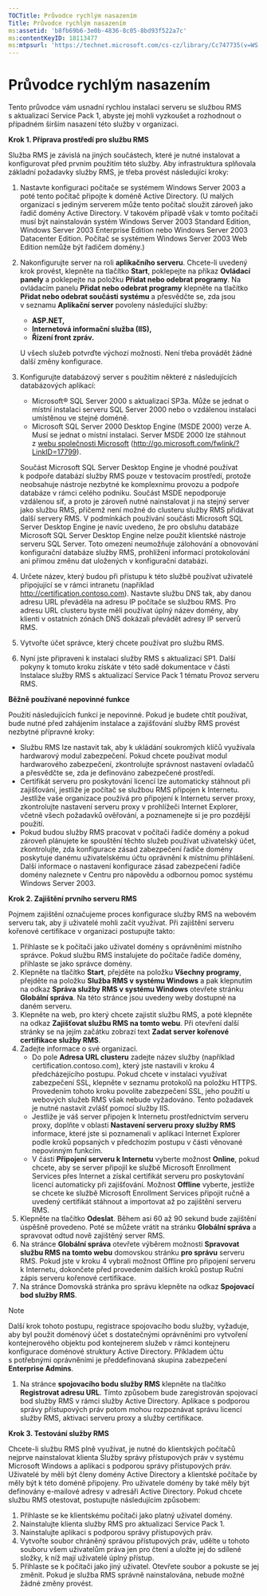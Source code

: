 ```yaml
---
TOCTitle: Průvodce rychlým nasazením
Title: Průvodce rychlým nasazením
ms:assetid: 'b8fb69b6-3e0b-4836-8c05-8bd93f522a7c'
ms:contentKeyID: 18113477
ms:mtpsurl: 'https://technet.microsoft.com/cs-cz/library/Cc747735(v=WS.10)'
---
```


Průvodce rychlým nasazením
==========================

Tento průvodce vám usnadní rychlou instalaci serveru se službou RMS s aktualizací Service Pack 1, abyste jej mohli vyzkoušet a rozhodnout o případném širším nasazení této služby v organizaci.

**Krok 1. Příprava prostředí pro službu RMS**

Služba RMS je závislá na jiných součástech, které je nutné instalovat a konfigurovat před prvním použitím této služby. Aby infrastruktura splňovala základní požadavky služby RMS, je třeba provést následující kroky:

1.  Nastavte konfiguraci počítače se systémem Windows Server 2003 a poté tento počítač připojte k doméně Active Directory. (U malých organizací s jediným serverem může tento počítač sloužit zároveň jako řadič domény Active Directory. V takovém případě však v tomto počítači musí být nainstalován systém Windows Server 2003 Standard Edition, Windows Server 2003 Enterprise Edition nebo Windows Server 2003 Datacenter Edition. Počítač se systémem Windows Server 2003 Web Edition nemůže být řadičem domény.)
2.  Nakonfigurujte server na roli **aplikačního serveru**. Chcete-li uvedený krok provést, klepněte na tlačítko **Start**, poklepejte na příkaz **Ovládací panely** a poklepejte na položku **Přidat nebo odebrat programy**. Na ovládacím panelu **Přidat nebo odebrat programy** klepněte na tlačítko **Přidat nebo odebrat součásti systému** a přesvědčte se, zda jsou v seznamu **Aplikační server** povoleny následující služby:
    -   **ASP.NET,**
    -   **Internetová informační služba (IIS),**
    -   **Řízení front zpráv.**

    U všech služeb potvrďte výchozí možnosti. Není třeba provádět žádné další změny konfigurace.
3.  Konfigurujte databázový server s použitím některé z následujících databázových aplikací:
    -   Microsoft® SQL Server 2000 s aktualizací SP3a. Může se jednat o místní instalaci serveru SQL Server 2000 nebo o vzdálenou instalaci umístěnou ve stejné doméně.
    -   Microsoft SQL Server 2000 Desktop Engine (MSDE 2000) verze A. Musí se jednat o místní instalaci. Server MSDE 2000 lze stáhnout z [webu společnosti Microsoft](http://go.microsoft.com/fwlink/?linkid=17799) (http://go.microsoft.com/fwlink/?LinkID=17799).

    Součást Microsoft SQL Server Desktop Engine je vhodné používat k podpoře databází služby RMS pouze v testovacím prostředí, protože neobsahuje nástroje nezbytné ke komplexnímu provozu a podpoře databáze v rámci celého podniku. Součást MSDE nepodporuje vzdálenou síť, a proto je zároveň nutné nainstalovat ji na stejný server jako službu RMS, přičemž není možné do clusteru služby RMS přidávat další servery RMS. V podmínkách používání součásti Microsoft SQL Server Desktop Engine je navíc uvedeno, že pro obsluhu databáze Microsoft SQL Server Desktop Engine nelze použít klientské nástroje serveru SQL Server. Toto omezení neumožňuje zálohování a obnovování konfigurační databáze služby RMS, prohlížení informací protokolování ani přímou změnu dat uložených v konfigurační databázi.
4.  Určete název, který budou při přístupu k této službě používat uživatelé připojující se v rámci intranetu (například http://certification.contoso.com). Nastavte službu DNS tak, aby danou adresu URL převáděla na adresu IP počítače se službou RMS. Pro adresu URL clusteru byste měli používat úplný název domény, aby klienti v ostatních zónách DNS dokázali převádět adresy IP serverů RMS.
5.  Vytvořte účet správce, který chcete používat pro službu RMS.
6.  Nyní jste připraveni k instalaci služby RMS s aktualizací SP1. Další pokyny k tomuto kroku získáte v této sadě dokumentace v části Instalace služby RMS s aktualizací Service Pack 1 tématu Provoz serveru RMS.

**Běžně používané nepovinné funkce**

Použití následujících funkcí je nepovinné. Pokud je budete chtít používat, bude nutné před zahájením instalace a zajišťování služby RMS provést nezbytné přípravné kroky:

-   Službu RMS lze nastavit tak, aby k ukládání soukromých klíčů využívala hardwarový modul zabezpečení. Pokud chcete používat modul hardwarového zabezpečení, zkontrolujte správnost nastavení ovladačů a přesvědčte se, zda je definováno zabezpečené prostředí.
-   Certifikát serveru pro poskytování licencí lze automaticky stáhnout při zajišťování, jestliže je počítač se službou RMS připojen k Internetu. Jestliže vaše organizace používá pro připojení k Internetu server proxy, zkontrolujte nastavení serveru proxy v prohlížeči Internet Explorer, včetně všech požadavků ověřování, a poznamenejte si je pro pozdější použití.
-   Pokud budou služby RMS pracovat v počítači řadiče domény a pokud zároveň plánujete ke spouštění těchto služeb používat uživatelský účet, zkontrolujte, zda konfigurace zásad zabezpečení řadiče domény poskytuje danému uživatelskému účtu oprávnění k místnímu přihlášení. Další informace o nastavení konfigurace zásad zabezpečení řadiče domény naleznete v Centru pro nápovědu a odbornou pomoc systému Windows Server 2003.

**Krok 2. Zajištění prvního serveru RMS**

Pojmem zajištění označujeme proces konfigurace služby RMS na webovém serveru tak, aby ji uživatelé mohli začít využívat. Při zajištění serveru kořenové certifikace v organizaci postupujte takto:

1.  Přihlaste se k počítači jako uživatel domény s oprávněními místního správce. Pokud službu RMS instalujete do počítače řadiče domény, přihlaste se jako správce domény.
2.  Klepněte na tlačítko **Start**, přejděte na položku **Všechny programy**, přejděte na položku **Služba RMS v systému Windows** a pak klepnutím na odkaz **Správa služby RMS v systému Windows** otevřete stránku **Globální správa**. Na této stránce jsou uvedeny weby dostupné na daném serveru.
3.  Klepněte na web, pro který chcete zajistit službu RMS, a poté klepněte na odkaz **Zajišťovat službu RMS na tomto webu**. Při otevření další stránky se na jejím začátku zobrazí text **Zadat server kořenové certifikace služby RMS**.
4.  Zadejte informace o své organizaci.
    -   Do pole **Adresa URL clusteru** zadejte název služby (například certification.contoso.com), který jste nastavili v kroku 4 předcházejícího postupu. Pokud chcete v instalaci využívat zabezpečení SSL, klepněte v seznamu protokolů na položku HTTPS. Provedením tohoto kroku povolíte zabezpečení SSL, jeho použití u webových služeb RMS však nebude vyžadováno. Tento požadavek je nutné nastavit zvlášť pomocí služby IIS.
    -   Jestliže je váš server připojen k Internetu prostřednictvím serveru proxy, doplňte v oblasti **Nastavení serveru proxy služby RMS** informace, které jste si poznamenali v aplikaci Internet Explorer podle kroků popsaných v předchozím postupu v části věnované nepovinným funkcím.
    -   V části **Připojení serveru k Internetu** vyberte možnost **Online**, pokud chcete, aby se server připojil ke službě Microsoft Enrollment Services přes Internet a získal certifikát serveru pro poskytování licencí automaticky při zajišťování. Možnost **Offline** vyberte, jestliže se chcete ke službě Microsoft Enrollment Services připojit ručně a uvedený certifikát stáhnout a importovat až po zajištění serveru RMS.
5.  Klepněte na tlačítko **Odeslat**.
    Během asi 60 až 90 sekund bude zajištění úspěšně provedeno. Poté se můžete vrátit na stránku **Globální správa** a spravovat odtud nově zajištěný server RMS.
6.  Na stránce **Globální správa** otevřete výběrem možnosti **Spravovat službu RMS na tomto webu** domovskou stránku **pro správu** serveru RMS.
    Pokud jste v kroku 4 vybrali možnost Offline pro připojení serveru k Internetu, dokončete před provedením dalších kroků postup Ruční zápis serveru kořenové certifikace.
7.  Na stránce Domovská stránka pro správu klepněte na odkaz **Spojovací bod služby RMS**.

> [!NOTE]
> Další krok tohoto postupu, registrace spojovacího bodu služby, vyžaduje, aby byl použit doménový účet s dostatečnými oprávněními pro vytvoření kontejnerového objektu pod kontejnerem služeb v rámci kontejneru konfigurace doménové struktury Active Directory. Příkladem účtu s potřebnými oprávněními je předdefinovaná skupina zabezpečení **Enterprise Admins**. 

1.  Na stránce **spojovacího bodu služby RMS** klepněte na tlačítko **Registrovat adresu URL**. Tímto způsobem bude zaregistrován spojovací bod služby RMS v rámci služby Active Directory. Aplikace s podporou správy přístupových práv potom mohou rozpoznávat správu licencí služby RMS, aktivaci serveru proxy a služby certifikace. 

**Krok 3. Testování služby RMS**

Chcete-li službu RMS plně využívat, je nutné do klientských počítačů nejprve nainstalovat klienta Služby správy přístupových práv v systému Microsoft Windows a aplikaci s podporou správy přístupových práv. Uživatelé by měli být členy domény Active Directory a klientské počítače by měly být k této doméně připojeny. Pro uživatele domény by také měly být definovány e-mailové adresy v adresáři Active Directory. Pokud chcete službu RMS otestovat, postupujte následujícím způsobem:

1.  Přihlaste se ke klientskému počítači jako platný uživatel domény.
2.  Nainstalujte klienta služby RMS pro aktualizaci Service Pack 1.
3.  Nainstalujte aplikaci s podporou správy přístupových práv.
4.  Vytvořte soubor chráněný správou přístupových práv, udělte u tohoto souboru všem uživatelům práva jen pro čtení a uložte jej do sdílené složky, k níž mají uživatelé úplný přístup.
5.  Přihlaste se k počítači jako jiný uživatel. Otevřete soubor a pokuste se jej změnit. Pokud je služba RMS správně nainstalována, nebude možné žádné změny provést.

